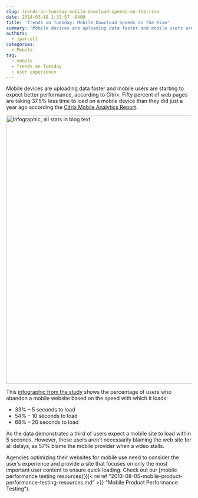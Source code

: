 ```yaml
---
slug: trends-on-tuesday-mobile-download-speeds-on-the-rise
date: 2014-03-18 1:35:57 -0400
title: 'Trends on Tuesday: Mobile Download Speeds on the Rise'
summary: 'Mobile devices are uploading data faster and mobile users are starting to expect better performance, according to Citrix. Fifty percent of web pages are taking 37.5% less time to load on a mobile device than they did just a year ago according the Citrix Mobile Analytics Report. This infographic from the study shows the percentage of users'
authors:
  - jparcell
categories:
  - Mobile
tag:
  - mobile
  - Trends on Tuesday
  - user experience
---
```


Mobile devices are uploading data faster and mobile users are starting to expect better performance, according to Citrix. Fifty percent of web pages are taking 37.5% less time to load on a mobile device than they did just a year ago according the [Citrix Mobile Analytics Report](http://www.citrix.com/news/announcements/feb-2014/data-reveals-mobile-ad-reach-has-doubled-.html).

[<img class="wp-image-136932 aligncenter" alt="Infographic, all stats in blog text" src="https://s3.amazonaws.com/digitalgov/legacy-img/2014/03/mobile-download-speeds-infographic.jpg" width="600" height="729" />
  ](http://www.citrix.com/content/dam/citrix/en_us/documents/products-solutions/mobile-usage-trends.pdf) 

This [infographic from the study](http://www.citrix.com/content/dam/citrix/en_us/documents/products-solutions/mobile-usage-trends.pdf) shows the percentage of users who abandon a mobile website based on the speed with which it loads:

  * 33% &#8211; 5 seconds to load
  * 54% &#8211; 10 seconds to load
  * 68% &#8211; 20 seconds to load

As the data demonstrates a third of users expect a mobile site to load within 5 seconds. However, these users aren’t necessarily blaming the web site for all delays, as 57% blame the mobile provider when a video stalls.

Agencies optimizing their websites for mobile use need to consider the user’s experience and provide a site that focuses on only the most important user content to ensure quick loading. Check out our [mobile performance testing resources]({{< relref "2013-08-05-mobile-product-performance-testing-resources.md" >}} "Mobile Product Performance Testing").